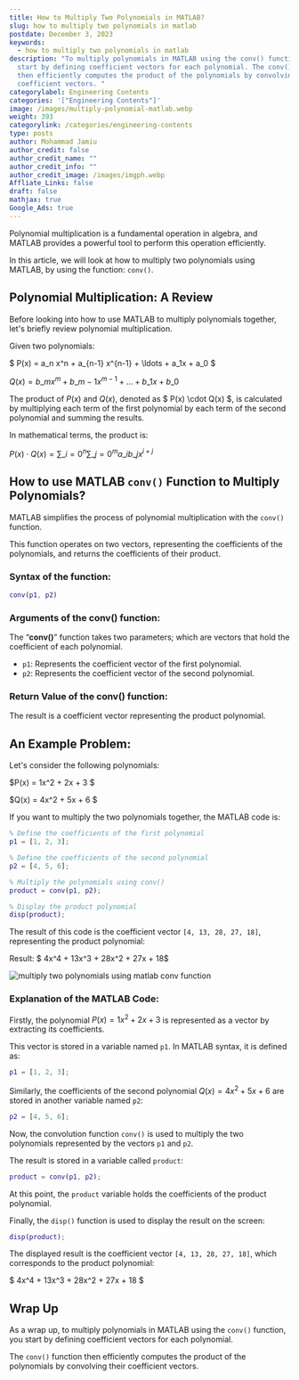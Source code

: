 ```yaml
---
title: How to Multiply Two Polynomials in MATLAB?
slug: how to multiply two polynomials in matlab
postdate: December 3, 2023
keywords:
  - how to multiply two polynomials in matlab
description: "To multiply polynomials in MATLAB using the conv() function, you
  start by defining coefficient vectors for each polynomial. The conv() function
  then efficiently computes the product of the polynomials by convolving their
  coefficient vectors. "
categorylabel: Engineering Contents
categories: '["Engineering Contents"]'
image: /images/multiply-polynomial-matlab.webp
weight: 393
categorylink: /categories/engineering-contents
type: posts
author: Mohammad Jamiu
author_credit: false
author_credit_name: ""
author_credit_info: ""
author_credit_image: /images/imgph.webp
Affliate_Links: false
draft: false
mathjax: true
Google_Ads: true
---
```

Polynomial multiplication is a fundamental operation in algebra, and MATLAB provides a powerful tool to perform this operation efficiently. 

In this article, we will look at how to multiply two polynomials using MATLAB, by using the function: `conv()`.

## **Polynomial Multiplication: A Review**

Before looking into how to use MATLAB to multiply polynomials together, let's briefly review polynomial multiplication. 

Given two polynomials:

$ P(x) = a\_n x^n + a\_{n-1} x^{n-1} + \ldots + a\_1x + a\_0 $

$Q(x) = b\_m x^m + b\_{m-1} x^{m-1} + \ldots + b\_1 x + b\_0$

The product of $P(x)$ and $Q(x)$, denoted as $ P(x) \cdot Q(x) $, is calculated by multiplying each term of the first polynomial by each term of the second polynomial and summing the results. 

In mathematical terms, the product is:

$P(x) \cdot Q(x) = \sum\_{i=0}^{n} \sum\_{j=0}^{m} a\_i b\_j x^{i+j}$

## **How to use MATLAB `conv()` Function to Multiply Polynomials?**

MATLAB simplifies the process of polynomial multiplication with the `conv()` function. 

This function operates on two vectors, representing the coefficients of the polynomials, and returns the coefficients of their product.

### Syntax of the function:

```matlab
conv(p1, p2)
```

### Arguments of the conv() function:

The “**conv()**” function takes two parameters; which are vectors that hold the coefficient of each polynomial.

* `p1`: Represents the coefficient vector of the first polynomial.
* `p2`: Represents the coefficient vector of the second polynomial.

### Return Value of the conv() function:

The result is a coefficient vector representing the product polynomial.

## **An Example Problem:**

Let's consider the following polynomials:

$P(x) = 1x^2 + 2x + 3 $

$Q(x) = 4x^2 + 5x + 6 $

If you want to multiply the two polynomials together, the MATLAB code is:

```matlab
% Define the coefficients of the first polynomial
p1 = [1, 2, 3];

% Define the coefficients of the second polynomial
p2 = [4, 5, 6];

% Multiply the polynomials using conv()
product = conv(p1, p2);

% Display the product polynomial
disp(product);
```

The result of this code is the coefficient vector `[4, 13, 28, 27, 18]`, representing the product polynomial:

Result: $ 4x^4 + 13x^3 + 28x^2 + 27x + 18$

![multiply two polynomials using matlab conv function](/images/multiply-polynomial-matlab.webp "multiply two polynomials using matlab conv function")

### Explanation of the MATLAB Code:

Firstly, the polynomial $P(x) = 1x^2 + 2x + 3$ is represented as a vector by extracting its coefficients. 

This vector is stored in a variable named `p1`. In MATLAB syntax, it is defined as:

```matlab
p1 = [1, 2, 3];
```

Similarly, the coefficients of the second polynomial $Q(x) = 4x^2 + 5x + 6$ are stored in another variable named `p2`:

```matlab
p2 = [4, 5, 6];
```

Now, the convolution function `conv()` is used to multiply the two polynomials represented by the vectors `p1` and `p2`. 

The result is stored in a variable called `product`:

```matlab
product = conv(p1, p2);
```

At this point, the `product` variable holds the coefficients of the product polynomial.

Finally, the `disp()` function is used to display the result on the screen:

```matlab
disp(product);
```

The displayed result is the coefficient vector `[4, 13, 28, 27, 18]`, which corresponds to the product polynomial:

$ 4x^4 + 13x^3 + 28x^2 + 27x + 18 $

## **Wrap Up**

As a wrap up, to multiply polynomials in MATLAB using the `conv()` function, you start by defining coefficient vectors for each polynomial. 

The `conv()` function then efficiently computes the product of the polynomials by convolving their coefficient vectors.